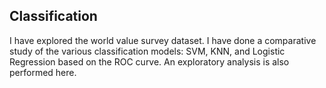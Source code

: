## Classification
I have explored the world value survey dataset. I have done a comparative study of the various classification models: SVM, KNN, and Logistic Regression based on the ROC curve. An exploratory analysis is also performed here.

